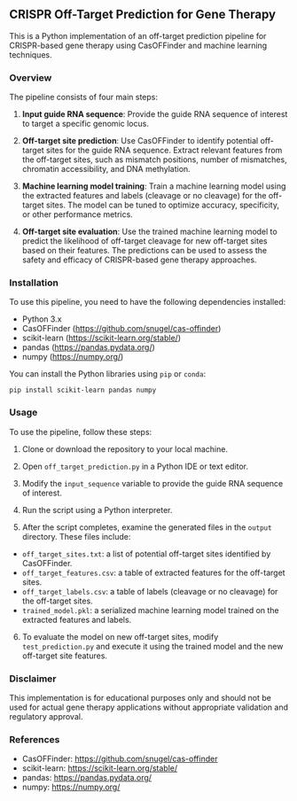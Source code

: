 
## CRISPR Off-Target Prediction for Gene Therapy

This is a Python implementation of an off-target prediction pipeline for CRISPR-based gene therapy using CasOFFinder and machine learning techniques.

### Overview

The pipeline consists of four main steps:

1. **Input guide RNA sequence**: Provide the guide RNA sequence of interest to target a specific genomic locus.

2. **Off-target site prediction**: Use CasOFFinder to identify potential off-target sites for the guide RNA sequence. Extract relevant features from the off-target sites, such as mismatch positions, number of mismatches, chromatin accessibility, and DNA methylation.

3. **Machine learning model training**: Train a machine learning model using the extracted features and labels (cleavage or no cleavage) for the off-target sites. The model can be tuned to optimize accuracy, specificity, or other performance metrics.

4. **Off-target site evaluation**: Use the trained machine learning model to predict the likelihood of off-target cleavage for new off-target sites based on their features. The predictions can be used to assess the safety and efficacy of CRISPR-based gene therapy approaches.

### Installation

To use this pipeline, you need to have the following dependencies installed:

- Python 3.x
- CasOFFinder (https://github.com/snugel/cas-offinder)
- scikit-learn (https://scikit-learn.org/stable/)
- pandas (https://pandas.pydata.org/)
- numpy (https://numpy.org/)

You can install the Python libraries using `pip` or `conda`:

```
pip install scikit-learn pandas numpy
```

### Usage

To use the pipeline, follow these steps:

1. Clone or download the repository to your local machine.

2. Open `off_target_prediction.py` in a Python IDE or text editor.

3. Modify the `input_sequence` variable to provide the guide RNA sequence of interest.

4. Run the script using a Python interpreter.

5. After the script completes, examine the generated files in the `output` directory. These files include:

- `off_target_sites.txt`: a list of potential off-target sites identified by CasOFFinder.
- `off_target_features.csv`: a table of extracted features for the off-target sites.
- `off_target_labels.csv`: a table of labels (cleavage or no cleavage) for the off-target sites.
- `trained_model.pkl`: a serialized machine learning model trained on the extracted features and labels.

6. To evaluate the model on new off-target sites, modify `test_prediction.py` and execute it using the trained model and the new off-target site features.

### Disclaimer

This implementation is for educational purposes only and should not be used for actual gene therapy applications without appropriate validation and regulatory approval.

### References

- CasOFFinder: https://github.com/snugel/cas-offinder
- scikit-learn: https://scikit-learn.org/stable/
- pandas: https://pandas.pydata.org/
- numpy: https://numpy.org/
